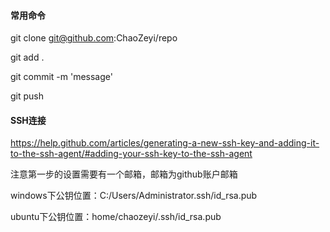 #### 常用命令

git clone git@github.com:ChaoZeyi/repo

git add . 

git commit -m 'message'

git push

#### SSH连接

https://help.github.com/articles/generating-a-new-ssh-key-and-adding-it-to-the-ssh-agent/#adding-your-ssh-key-to-the-ssh-agent

注意第一步的设置需要有一个邮箱，邮箱为github账户邮箱

windows下公钥位置：C:/Users/Administrator\.ssh/id_rsa.pub

ubuntu下公钥位置：home/chaozeyi/.ssh/id_rsa.pub